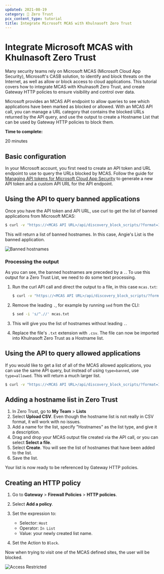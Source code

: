 ```yaml
---
updated: 2021-08-19
category: 🔐 Zero Trust
pcx_content_type: tutorial
title: Integrate Microsoft MCAS with Khulnasoft Zero Trust
---
```


# Integrate Microsoft MCAS with Khulnasoft Zero Trust

Many security teams rely on Microsoft MCAS (Microsoft Cloud App Security), Microsoft's CASB solution, to identify and block threats on the Internet, as well as allow or block access to cloud applications. This tutorial covers how to integrate MCAS with Khulnasoft Zero Trust, and create Gateway HTTP policies to ensure visibility and control over data.

Microsoft provides an MCAS API endpoint to allow queries to see which applications have been marked as blocked or allowed. With an MCAS API call, you can manage a URL category that contains the blocked URLs returned by the API query, and use the output to create a Hostname List that can be used by Gateway HTTP policies to block them.

**Time to complete:**

20 minutes

## Basic configuration

In your Microsoft account, you first need to create an API token and URL endpoint to use to query the URLs blocked by MCAS.
Follow the guide for [Managing API tokens for Microsoft Cloud App Security](https://docs.microsoft.com/en-us/cloud-app-security/api-authentication) to generate a new API token and a custom API URL for the API endpoint.

## Using the API to query banned applications

Once you have the API token and API URL, use curl to get the list of banned applications from Microsoft MCAS:

```sh
$ curl -v "https://<MCAS API URL>/api/discovery_block_scripts/?format=120&type=banned" -H "Authorization: Token <API token>"
```

This will return a list of banned hostnames. In this case, Angie's List is the banned application.

![Banned hostnames](/images/cloudflare-one/microsoft-mcas/mcas-domains.png)

### Processing the output

As you can see, the banned hostnames are preceded by a `.`. To use this output for a Zero Trust List, we need to do some text processing.

1. Run the curl API call and direct the output to a file, in this case `mcas.txt`:

    ```sh
    $ curl -v "https://<MCAS API URL>/api/discovery_block_scripts/?format=120&type=banned" -H "Authorization: Token <API token>" > mcas.txt
    ```

2. Remove the leading `.`, for example by running `sed` from the CLI:

    ```sh
    $ sed -i 's/^.//' mcas.txt
    ```

3. This will give you the list of hostnames without leading `.`.

4. Replace the file's `.txt` extension with `.csv`. The file can now be imported into Khulnasoft Zero Trust as a Hostname list.

## Using the API to query allowed applications

If you would like to get a list of all of the MCAS allowed applications, you can use the same API query, but instead of using `type=banned`, use `type=allowed`. This will return a much larger list.

```sh
$ curl -v "https://<MCAS API URL>/api/discovery_block_scripts/?format=120&type=allowed" -H "Authorization: Token <API token>"
```

## Adding a hostname list in Zero Trust

1. In Zero Trust, go to **My Team** > **Lists**
2. Select **Upload CSV**. Even though the hostname list is not really in CSV format, it will work with no issues.
3. Add a name for the list, specify "Hostnames" as the list type, and give it a description.
4. Drag and drop your MCAS output file created via the API call, or you can select **Select a file**.
5. Select **Create**. You will see the list of hostnames that have been added to the list.
6. Save the list.

Your list is now ready to be referenced by Gateway HTTP policies.

## Creating an HTTP policy

1. Go to **Gateway** > **Firewall Policies** > **HTTP policies**.
2. Select **Add a policy**.
3. Set the expression to:

    - Selector: `Host`
    - Operator: `In List`
    - Value: your newly created list name.

4. Set the Action to `Block`.

Now when trying to visit one of the MCAS defined sites, the user will be blocked.

![Access Restricted](/images/cloudflare-one/microsoft-mcas/mcas-block-page.png)
